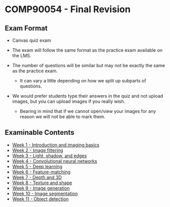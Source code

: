 # COMP90054 - Final Revision



## Exam Format

* Canvas quiz exam
* The exam will follow the same format as the practice exam available on the LMS.
* The number of questions will be similar but may not be exactly the same as the practice exam.
  * It can vary a little depending on how we split up subparts of questions.

* We would prefer students type their answers in the quiz and not upload images, but you can upload images if you really wish.
  * Bearing in mind that if we cannot open/view your images for any reason we will not be able to mark them.




## Examinable Contents

* [Week 1 - Introduction and imaging basics](Modules/M1.md)
* [Week 2 - Image filtering](Modules/M2.md)
* [Week 3 - Light, shadow, and edges](Modules/M3.md)
* [Week 4 - Convolutional neural networks](Modules/M4.md)
* [Week 5 - Deep learning](Modules/M5.md)
* [Week 6 - Feature-matching](Modules/M6.md)
* [Week 7 - Depth and 3D](Modules/M7.md)
* [Week 8 - Texture and shape](Modules/M8.md)
* [Week 9 - Image generation](Modules/M9.md)
* [Week 10 - Image segmentation](Modules/M10.md)
* [Week 11 - Object detection](Modules/M11.md)


